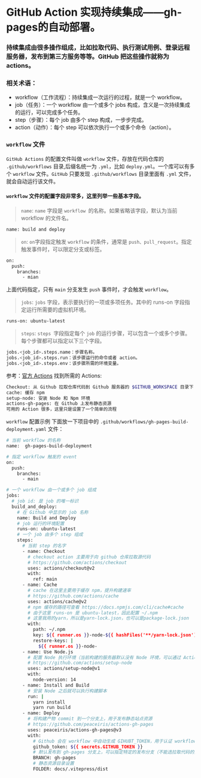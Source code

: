 # GitHub Action 实现持续集成——gh-pages的自动部署。

### 持续集成由很多操作组成，比如拉取代码、执行测试用例、登录远程服务器，发布到第三方服务等等。GitHub 把这些操作就称为 actions。

### 相关术语：

- workflow（工作流程）：持续集成一次运行的过程，就是一个 workflow。
- job（任务）：一个 workflow 由一个或多个 jobs 构成，含义是一次持续集成的运行，可以完成多个任务。
- step（步骤）：每个 job 由多个 step 构成，一步步完成。
- action（动作）：每个 step 可以依次执行一个或多个命令（action）。


### `workflow` 文件
`GitHub Actions` 的配置文件叫做 `workflow` 文件，存放在代码仓库的 `.github/workflows` 目录,后缀名统一为 `.yml`，比如 `deploy.yml`。一个库可以有多个 `workflow` 文件。`GitHub` 只要发现 `.github/workflows` 目录里面有 `.yml` 文件，就会自动运行该文件。

#### `workflow` 文件的配置字段非常多，这里列举一些基本字段。

> `name`: `name` 字段是 `workflow `的名称。如果省略该字段，默认为当前 workflow 的文件名。

```bash
name: build and deploy
```

> `on`: `on`字段指定触发 `workflow` 的条件，通常是 `push、pull_request`。指定触发事件时，可以限定分支或标签。

```bash
on:
  push:
    branches:
      - mian
```
上面代码指定，只有 `main` 分支发生 `push` 事件时，才会触发 `workflow`。

> `jobs`: `jobs` 字段，表示要执行的一项或多项任务。其中的 runs-on 字段指定运行所需要的虚拟机环境。

```bash
runs-on: ubuntu-latest
```

> `steps`: `steps `字段指定每个 `job` 的运行步骤，可以包含一个或多个步骤。每个步骤都可以指定以下三个字段。

```bash
jobs.<job_id>.steps.name：步骤名称。
jobs.<job_id>.steps.run：该步骤运行的命令或者 action。
jobs.<job_id>.steps.env：该步骤所需的环境变量。
```
参考：[官方 Actions](https://github.com/marketplace?type=actions) 找到所需的 Actions:

```bash
Checkout: 从 Github 拉取仓库代码到 Github 服务器的 $GITHUB_WORKSPACE 目录下
cache: 缓存 npm
setup-node: 安装 Node 和 Npm 环境
actions-gh-pages: 在 Github 上发布静态资源
可用的 Action 很多，这里只是设置了一个简单的流程
```
`workflow` 配置示例
下面放一下项目中的 `.github/workflows/gh-pages-build-deployment.yaml` 文件：
```bash
# 当前 workflow 的名称
name:  gh-pages-build-deployment

# 指定 workflow 触发的 event
on:
  push:
    branches:
      - main

# 一个 workflow 由一个或多个 job 组成
jobs:
  # job id: 是 job 的唯一标识
  build_and_deploy:
  	# 在 Github 中显示的 job 名称
    name: Build and Deploy
    # job 运行的环境配置
    runs-on: ubuntu-latest
    # 一个 job 由多个 step 组成
    steps:
      # 当前 step 的名字
      - name: Checkout
        # checkout action 主要用于向 github 仓库拉取源代码
        # https://github.com/actions/checkout
        uses: actions/checkout@v2
        with:
          ref: main
      - name: Cache
        # cache 在这里主要用于缓存 npm，提升构建速率
        # https://github.com/actions/cache
        uses: actions/cache@v2
        # npm 缓存的路径可查看 https://docs.npmjs.com/cli/cache#cache
        # 由于这里 runs-on 是 ubuntu-latest，因此配置 ~/.npm
        # 这里我用的yarn，所以是yarn-lock.json，也可以是package-lock.json
        with:
          path: ~/.npm
          key: ${{ runner.os }}-node-${{ hashFiles('**/yarn-lock.json') }}
          restore-keys: |
            ${{ runner.os }}-node-
      - name: Use Node.js
      	# 配置 Node 执行环境（当前构建的服务器默认没有 Node 环境，可以通过 Action 安装 Node）
      	# https://github.com/actions/setup-node
        uses: actions/setup-node@v1
        with:
          node-version: 14
      - name: Install and Build
      	# 安装 Node 之后就可以执行构建脚本
        run: |
          yarn install
          yarn run build
      - name: Deploy
      	# 将构建产物 commit 到一个分支上，用于发布静态站点资源
      	# https://github.com/peaceiris/actions-gh-pages
        uses: peaceiris/actions-gh-pages@v3
        with:
          # Github 会在 workflow 中自动生成 GIHUBT_TOKEN，用于认证 workflow 的运行
          github_token: ${{ secrets.GITHUB_TOKEN }}
          # 默认发布到 gh-pages 分支上，可以指定特定的发布分支（不能选拉取代码的分支）
          BRANCH: gh-pages
          # 静态资源目录设置
          FOLDER: docs/.vitepress/dist
```